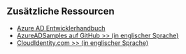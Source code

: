 ## Zusätzliche Ressourcen

- [Azure AD Entwicklerhandbuch](active-directory-developers-guide.md)
- [AzureADSamples auf GitHub >> (in englischer Sprache)](https://github.com/AzureAdSamples)
- [CloudIdentity.com >> (in englischer Sprache)](http://cloudidentity.com)

<!---HONumber=AcomDC_0323_2016-->